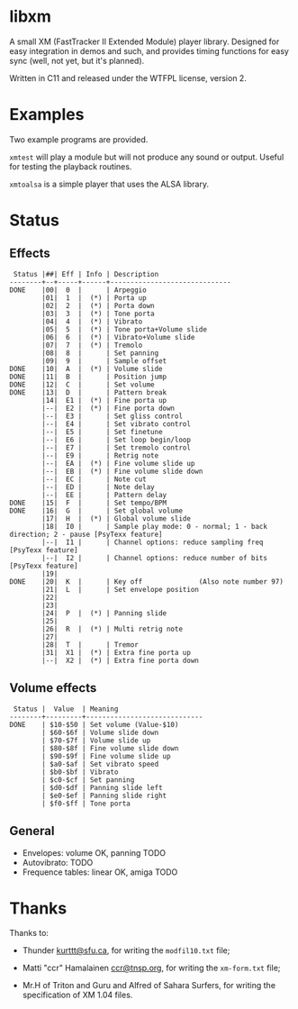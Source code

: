 libxm
=====

A small XM (FastTracker II Extended Module) player library. Designed
for easy integration in demos and such, and provides timing functions
for easy sync (well, not yet, but it's planned).

Written in C11 and released under the WTFPL license, version 2.

Examples
========

Two example programs are provided.

`xmtest` will play a module but will not produce any sound or
output. Useful for testing the playback routines.

`xmtoalsa` is a simple player that uses the ALSA library.

Status
======

Effects
-------

~~~
 Status |##| Eff | Info | Description
--------+--+-----+------+------------------------------
DONE    |00|  0  |      | Arpeggio
        |01|  1  |  (*) | Porta up
        |02|  2  |  (*) | Porta down
        |03|  3  |  (*) | Tone porta
        |04|  4  |  (*) | Vibrato
        |05|  5  |  (*) | Tone porta+Volume slide
        |06|  6  |  (*) | Vibrato+Volume slide
        |07|  7  |  (*) | Tremolo
        |08|  8  |      | Set panning
        |09|  9  |      | Sample offset
DONE    |10|  A  |  (*) | Volume slide
DONE    |11|  B  |      | Position jump
DONE    |12|  C  |      | Set volume
DONE    |13|  D  |      | Pattern break
        |14|  E1 |  (*) | Fine porta up
        |--|  E2 |  (*) | Fine porta down
        |--|  E3 |      | Set gliss control
        |--|  E4 |      | Set vibrato control
        |--|  E5 |      | Set finetune
        |--|  E6 |      | Set loop begin/loop
        |--|  E7 |      | Set tremolo control
        |--|  E9 |      | Retrig note
        |--|  EA |  (*) | Fine volume slide up
        |--|  EB |  (*) | Fine volume slide down
        |--|  EC |      | Note cut
        |--|  ED |      | Note delay
        |--|  EE |      | Pattern delay
DONE    |15|  F  |      | Set tempo/BPM
DONE    |16|  G  |      | Set global volume
        |17|  H  |  (*) | Global volume slide
        |18|  I0 |      | Sample play mode: 0 - normal; 1 - back direction; 2 - pause [PsyTexx feature]
        |--|  I1 |      | Channel options: reduce sampling freq [PsyTexx feature]
        |--|  I2 |      | Channel options: reduce number of bits [PsyTexx feature]
        |19|
DONE    |20|  K  |      | Key off              (Also note number 97)
        |21|  L  |      | Set envelope position
        |22|
        |23|
        |24|  P  |  (*) | Panning slide
        |25|
        |26|  R  |  (*) | Multi retrig note
        |27|
        |28|  T  |      | Tremor
        |31|  X1 |  (*) | Extra fine porta up
        |--|  X2 |  (*) | Extra fine porta down
~~~

Volume effects
--------------

~~~
 Status |  Value  | Meaning
--------+---------+-----------------------------
DONE    | $10-$50 | Set volume (Value-$10)
        | $60-$6f | Volume slide down
        | $70-$7f | Volume slide up
        | $80-$8f | Fine volume slide down
        | $90-$9f | Fine volume slide up
        | $a0-$af | Set vibrato speed
        | $b0-$bf | Vibrato
        | $c0-$cf | Set panning
        | $d0-$df | Panning slide left
        | $e0-$ef | Panning slide right
        | $f0-$ff | Tone porta
~~~

General
-------

* Envelopes: volume OK, panning TODO
* Autovibrato: TODO
* Frequence tables: linear OK, amiga TODO

Thanks
======

Thanks to:

* Thunder <kurttt@sfu.ca>, for writing the `modfil10.txt` file;

* Matti "ccr" Hamalainen <ccr@tnsp.org>, for writing the `xm-form.txt`
  file;

* Mr.H of Triton and Guru and Alfred of Sahara Surfers, for writing
  the specification of XM 1.04 files.
